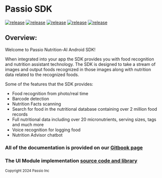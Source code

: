 # Passio SDK

[![release](https://img.shields.io/badge/release-v3.2.2-brightgreen)](https://github.com/Passiolife/Passio-Nutrition-AI-Android-SDK-Distribution/releases/tag/v3.2.2)    [![release](https://img.shields.io/badge/platform-Android-lightgray)]() [![release](https://img.shields.io/badge/minimum--suported--version-26-lightgray)](https://developer.android.com/about/versions/oreo)  [![release](https://img.shields.io/badge/Kotlin-v1.6.10-informational)](https://github.com/JetBrains/kotlin/releases/tag/v1.6.10) [![release](https://img.shields.io/badge/codelab-Get_started-important)](https://musing-gates-4e7160.netlify.app/#0)

## Overview:

Welcome to Passio Nutrition-AI Android SDK!

When integrated into your app the SDK provides you with food recognition and nutrition assistant technology. The SDK is designed to take a stream of images and output foods recognized in those images along with nutrition data related to the recognized foods.

Some of the features that the SDK provides:
- Food recognition from photo/real time
- Barcode detection
- Nutrition Facts scanning
- Search for food in the nutritional database containing over 2 million food records
- Full nutritional data including over 20 micronutrients, serving sizes, tags and much more
- Voice recognition for logging food
- Nutrition Advisor chatbot


### All of the documentation is provided on our [Gitbook page](https://passio.gitbook.io/nutrition-ai/guides/nutrition-ai-sdk)

### The UI Module implementation [source code and library](https://github.com/Passiolife/Passio-Nutrition-AI-Android-UI-Module)

<sup>Copyright 2024 Passio Inc</sup>